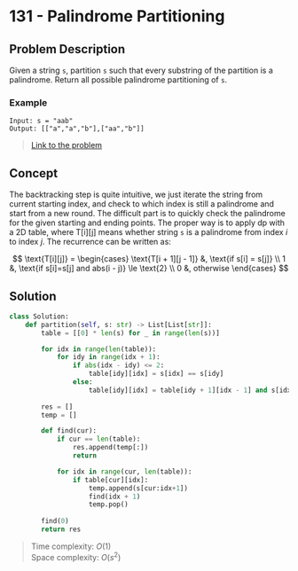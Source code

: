 # 131 - Palindrome Partitioning

## Problem Description

Given a string `s`, partition `s` such that every  substring of the partition is a palindrome. Return all possible palindrome partitioning of `s`.

### Example

```text
Input: s = "aab"
Output: [["a","a","b"],["aa","b"]]
```

> [Link to the problem](https://leetcode.com/problems/palindrome-partitioning)

## Concept

The backtracking step is quite intuitive, we just iterate the string from current starting index, and check to which index is still a palindrome and start from a new round. The difficult part is to quickly check the palindrome for the given starting and ending points. The proper way is to apply dp with a 2D table, where $\text{T[i][j]}$ means whether string `s` is a palindrome from index $i$ to index $j$. The recurrence can be written as:

$$
\text{T[i][j]} = 
\begin{cases}
\text{T[i + 1][j - 1]} &, \text{if s[i] = s[j]} \\
1 &, \text{if s[i]=s[j] and abs(i - j)} \le \text{2} \\
0 &, otherwise
\end{cases}
$$

## Solution

```python
class Solution:
    def partition(self, s: str) -> List[List[str]]:
        table = [[0] * len(s) for _ in range(len(s))]

        for idx in range(len(table)):
            for idy in range(idx + 1):
                if abs(idx - idy) <= 2:
                    table[idy][idx] = s[idx] == s[idy]
                else:
                    table[idy][idx] = table[idy + 1][idx - 1] and s[idx] == s[idy]
        
        res = []
        temp = []

        def find(cur):
            if cur == len(table):
                res.append(temp[:])
                return

            for idx in range(cur, len(table)):
                if table[cur][idx]:
                    temp.append(s[cur:idx+1])
                    find(idx + 1)
                    temp.pop()
                
        find(0)
        return res
```

> Time complexity: $O(1)$ \
> Space complexity: $O(s^2)$
